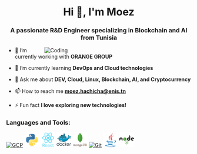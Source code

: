 
<h1 align="center">Hi 👋, I'm Moez</h1>
<h3 align="center">A passionate R&D Engineer specializing in Blockchain and AI from Tunisia</h3>
<img align="right" alt="Coding" width="400" src="https://miro.medium.com/v2/resize:fit:1400/1*wNGxHlTCsH9zU90WDouoDQ.gif">

- 🔭 I’m currently working with **ORANGE GROUP**
  
- 🌱 I’m currently learning **DevOps and Cloud technologies**
  
- 💬 Ask me about **DEV, Cloud, Linux, Blockchain, AI, and Cryptocurrency**

- 📫 How to reach me **moez.hachicha@enis.tn**

- ⚡ Fun fact **I love exploring new technologies!**

<h3 align="left">Languages and Tools:</h3>
<p align="left">
<a href="https://cloud.google.com" target="_blank" rel="noreferrer"><img src="https://www.vectorlogo.zone/logos/google_cloud/google_cloud-icon.svg" alt="GCP" width="40" height="40"/></a>
<a href="https://python.org" target="_blank" rel="noreferrer"><img src="https://raw.githubusercontent.com/devicons/devicon/master/icons/python/python-original.svg" alt="Python" width="40" height="40"/></a>
<a href="https://reactjs.org/" target="_blank" rel="noreferrer"><img src="https://raw.githubusercontent.com/devicons/devicon/master/icons/react/react-original-wordmark.svg" alt="React" width="40" height="40"/></a>
<a href="https://docker.com" target="_blank" rel="noreferrer"><img src="https://raw.githubusercontent.com/devicons/devicon/master/icons/docker/docker-original-wordmark.svg" alt="Docker" width="40" height="40"/></a>
<a href="https://www.mongodb.com/" target="_blank" rel="noreferrer"><img src="https://raw.githubusercontent.com/devicons/devicon/master/icons/mongodb/mongodb-original-wordmark.svg" alt="MongoDB" width="40" height="40"/></a>
<a href="https://git-scm.com/" target="_blank" rel="noreferrer"><img src="https://www.vectorlogo.zone/logos/git-scm/git-scm-icon.svg" alt="Git" width="40" height="40"/></a>
<a href="https://www.java.com" target="_blank" rel="noreferrer"><img src="https://raw.githubusercontent.com/devicons/devicon/master/icons/java/java-original.svg" alt="Java" width="40" height="40"/></a>
<a href="https://nodejs.org" target="_blank" rel="noreferrer"><img src="https://raw.githubusercontent.com/devicons/devicon/master/icons/nodejs/nodejs-original-wordmark.svg" alt="Node.js" width="40" height="40"/></a>
<!-- Add more languages and tools as needed -->
</p>
